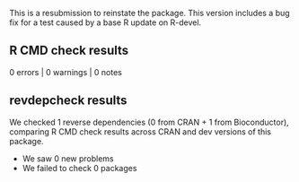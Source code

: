 This is a resubmission to reinstate the package.
This version includes a bug fix for a test caused by a base R update on R-devel.

## R CMD check results

0 errors | 0 warnings | 0 notes

## revdepcheck results

We checked 1 reverse dependencies (0 from CRAN + 1 from Bioconductor), comparing R CMD check results across CRAN and dev versions of this package.

 * We saw 0 new problems
 * We failed to check 0 packages